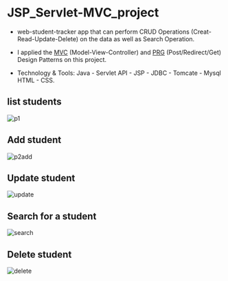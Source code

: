 # JSP_Servlet-MVC_project

- web-student-tracker app that can perform CRUD Operations
  (Creat-Read-Update-Delete) on the data as well as Search Operation.

- I applied the [MVC](https://en.wikipedia.org/wiki/Model%E2%80%93view%E2%80%93controller) (Model-View-Controller)
  and [PRG](https://en.wikipedia.org/wiki/Post/Redirect/Get) (Post/Redirect/Get) Design Patterns on this     project.

- Technology & Tools:
  Java - Servlet API - JSP - JDBC - Tomcate - Mysql
  HTML - CSS.

## list students
  ![p1](https://github.com/ahmed-hadaka/JSP_Servlet-MVC_project/assets/92885872/e9aa61ab-c1a2-47b6-97a7-100d551a482c)

## Add student 
 ![p2add](https://github.com/ahmed-hadaka/JSP_Servlet-MVC_project/assets/92885872/a7e46838-4b2d-44a6-9517-2427a4cf3d8e)

## Update student
![update](https://github.com/ahmed-hadaka/JSP_Servlet-MVC_project/assets/92885872/1baa3943-0941-455d-ac4b-af9a3e8fef51)


## Search for a student
![search](https://github.com/ahmed-hadaka/JSP_Servlet-MVC_project/assets/92885872/66ce039a-3c4b-42b8-add0-869d10c91f99)


## Delete student
![delete](https://github.com/ahmed-hadaka/JSP_Servlet-MVC_project/assets/92885872/bcf30c25-66a2-45f5-a196-e82d1cf35fcf)
